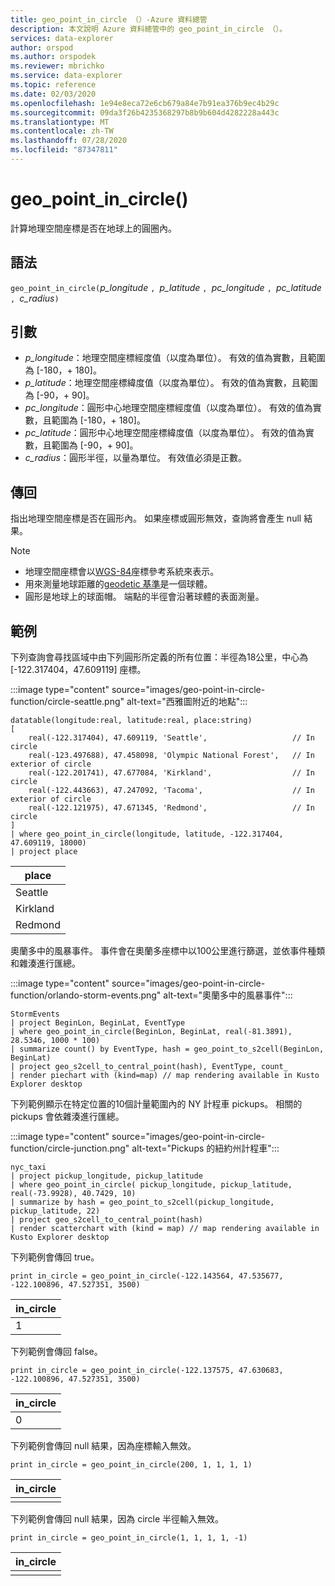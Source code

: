 ```yaml
---
title: geo_point_in_circle （）-Azure 資料總管
description: 本文說明 Azure 資料總管中的 geo_point_in_circle （）。
services: data-explorer
author: orspod
ms.author: orspodek
ms.reviewer: mbrichko
ms.service: data-explorer
ms.topic: reference
ms.date: 02/03/2020
ms.openlocfilehash: 1e94e8eca72e6cb679a84e7b91ea376b9ec4b29c
ms.sourcegitcommit: 09da3f26b4235368297b8b9b604d4282228a443c
ms.translationtype: MT
ms.contentlocale: zh-TW
ms.lasthandoff: 07/28/2020
ms.locfileid: "87347811"
---
```

# <a name="geo_point_in_circle"></a>geo_point_in_circle()

計算地理空間座標是否在地球上的圓圈內。

## <a name="syntax"></a>語法

`geo_point_in_circle(`*p_longitude* `, `*p_latitude* `, `*pc_longitude* `, `*pc_latitude* `, `*c_radius*`)`

## <a name="arguments"></a>引數

* *p_longitude*：地理空間座標經度值（以度為單位）。 有效的值為實數，且範圍為 [-180，+ 180]。
* *p_latitude*：地理空間座標緯度值（以度為單位）。 有效的值為實數，且範圍為 [-90，+ 90]。
* *pc_longitude*：圓形中心地理空間座標經度值（以度為單位）。 有效的值為實數，且範圍為 [-180，+ 180]。
* *pc_latitude*：圓形中心地理空間座標緯度值（以度為單位）。 有效的值為實數，且範圍為 [-90，+ 90]。
* *c_radius*：圓形半徑，以量為單位。 有效值必須是正數。

## <a name="returns"></a>傳回

指出地理空間座標是否在圓形內。 如果座標或圓形無效，查詢將會產生 null 結果。

> [!NOTE]
>* 地理空間座標會以[WGS-84](https://earth-info.nga.mil/GandG/update/index.php?action=home)座標參考系統來表示。
>* 用來測量地球距離的[geodetic 基準](https://en.wikipedia.org/wiki/Geodetic_datum)是一個球體。
>* 圓形是地球上的球面帽。 端點的半徑會沿著球體的表面測量。

## <a name="examples"></a>範例

下列查詢會尋找區域中由下列圓形所定義的所有位置：半徑為18公里，中心為 [-122.317404，47.609119] 座標。

:::image type="content" source="images/geo-point-in-circle-function/circle-seattle.png" alt-text="西雅圖附近的地點":::

<!-- csl: https://help.kusto.windows.net/Samples -->
```kusto
datatable(longitude:real, latitude:real, place:string)
[
    real(-122.317404), 47.609119, 'Seattle',                   // In circle 
    real(-123.497688), 47.458098, 'Olympic National Forest',   // In exterior of circle  
    real(-122.201741), 47.677084, 'Kirkland',                  // In circle
    real(-122.443663), 47.247092, 'Tacoma',                    // In exterior of circle
    real(-122.121975), 47.671345, 'Redmond',                   // In circle
]
| where geo_point_in_circle(longitude, latitude, -122.317404, 47.609119, 18000)
| project place
```

|place|
|---|
|Seattle|
|Kirkland|
|Redmond|

奧蘭多中的風暴事件。 事件會在奧蘭多座標中以100公里進行篩選，並依事件種類和雜湊進行匯總。

:::image type="content" source="images/geo-point-in-circle-function/orlando-storm-events.png" alt-text="奧蘭多中的風暴事件":::

<!-- csl: https://help.kusto.windows.net/Samples -->
```kusto
StormEvents
| project BeginLon, BeginLat, EventType
| where geo_point_in_circle(BeginLon, BeginLat, real(-81.3891), 28.5346, 1000 * 100)
| summarize count() by EventType, hash = geo_point_to_s2cell(BeginLon, BeginLat)
| project geo_s2cell_to_central_point(hash), EventType, count_
| render piechart with (kind=map) // map rendering available in Kusto Explorer desktop
```

下列範例顯示在特定位置的10個計量範圍內的 NY 計程車 pickups。 相關的 pickups 會依雜湊進行匯總。

:::image type="content" source="images/geo-point-in-circle-function/circle-junction.png" alt-text="Pickups 的紐約州計程車":::

<!-- csl: https://help.kusto.windows.net/Samples -->
```kusto
nyc_taxi
| project pickup_longitude, pickup_latitude
| where geo_point_in_circle( pickup_longitude, pickup_latitude, real(-73.9928), 40.7429, 10)
| summarize by hash = geo_point_to_s2cell(pickup_longitude, pickup_latitude, 22)
| project geo_s2cell_to_central_point(hash)
| render scatterchart with (kind = map) // map rendering available in Kusto Explorer desktop
```

下列範例會傳回 true。

<!-- csl: https://help.kusto.windows.net/Samples -->
```kusto
print in_circle = geo_point_in_circle(-122.143564, 47.535677, -122.100896, 47.527351, 3500)
```

|in_circle|
|---|
|1|

下列範例會傳回 false。

<!-- csl: https://help.kusto.windows.net/Samples -->
```kusto
print in_circle = geo_point_in_circle(-122.137575, 47.630683, -122.100896, 47.527351, 3500)
```

|in_circle|
|---|
|0|

下列範例會傳回 null 結果，因為座標輸入無效。

<!-- csl: https://help.kusto.windows.net/Samples -->
```kusto
print in_circle = geo_point_in_circle(200, 1, 1, 1, 1)
```

|in_circle|
|---|
||

下列範例會傳回 null 結果，因為 circle 半徑輸入無效。

```kusto
print in_circle = geo_point_in_circle(1, 1, 1, 1, -1)
```

|in_circle|
|---|
||
